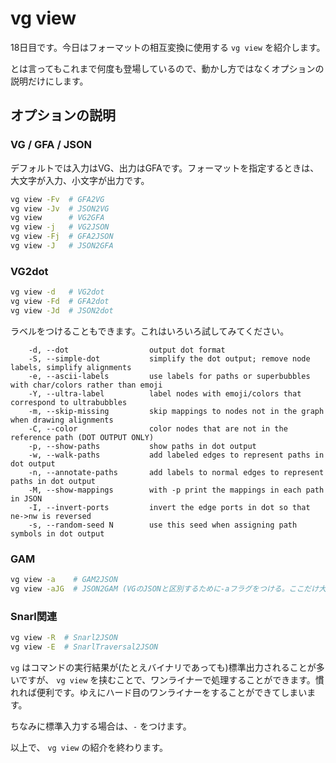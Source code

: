 # vg view

18日目です。今日はフォーマットの相互変換に使用する `vg view` を紹介します。

とは言ってもこれまで何度も登場しているので、動かし方ではなくオプションの説明だけにします。

## オプションの説明

### VG / GFA / JSON

デフォルトでは入力はVG、出力はGFAです。フォーマットを指定するときは、大文字が入力、小文字が出力です。

```bash
vg view -Fv  # GFA2VG
vg view -Jv  # JSON2VG
vg view      # VG2GFA
vg view -j   # VG2JSON
vg view -Fj  # GFA2JSON
vg view -J   # JSON2GFA
```

### VG2dot

```bash
vg view -d   # VG2dot
vg view -Fd  # GFA2dot
vg view -Jd  # JSON2dot
```

ラベルをつけることもできます。これはいろいろ試してみてください。

```
    -d, --dot                  output dot format
    -S, --simple-dot           simplify the dot output; remove node labels, simplify alignments
    -e, --ascii-labels         use labels for paths or superbubbles with char/colors rather than emoji
    -Y, --ultra-label          label nodes with emoji/colors that correspond to ultrabubbles
    -m, --skip-missing         skip mappings to nodes not in the graph when drawing alignments
    -C, --color                color nodes that are not in the reference path (DOT OUTPUT ONLY)
    -p, --show-paths           show paths in dot output
    -w, --walk-paths           add labeled edges to represent paths in dot output
    -n, --annotate-paths       add labels to normal edges to represent paths in dot output
    -M, --show-mappings        with -p print the mappings in each path in JSON
    -I, --invert-ports         invert the edge ports in dot so that ne->nw is reversed
    -s, --random-seed N        use this seed when assigning path symbols in dot output
```

### GAM

```bash
vg view -a    # GAM2JSON
vg view -aJG  # JSON2GAM (VGのJSONと区別するために-aフラグをつける。ここだけ大文字で出力。。)
```

### Snarl関連

```bash
vg view -R  # Snarl2JSON
vg view -E  # SnarlTraversal2JSON
```

`vg` はコマンドの実行結果が(たとえバイナリであっても)標準出力されることが多いですが、 `vg view` を挟むことで、ワンライナーで処理することができます。慣れれば便利です。ゆえにハード目のワンライナーをすることができてしまいます。

ちなみに標準入力する場合は、`-` をつけます。

以上で、 `vg view` の紹介を終わります。
